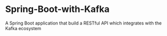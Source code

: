 # Spring-Boot-with-Kafka
A Spring Boot application that build a RESTful API which integrates with the Kafka ecosystem 
